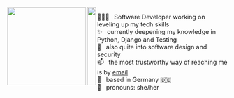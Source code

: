 <img align='left' src='https://media.giphy.com/media/KZeCbaRB2lcYX7jNlP/giphy.gif' width='180"'>
<img align='left' src='https://upload.wikimedia.org/wikipedia/commons/thumb/0/02/Transparent_square.svg/768px-Transparent_square.svg.png' height='180"' width='20"'>

👩🏽‍💻  Software Developer working on leveling up my tech skills<br>
✨  currently deepening my knowledge in Python, Django and Testing<br>
🚀  also quite into software design and security<br>
📫  the most trustworthy way of reaching me is by [email](mailto:amelie.kn@gmail.com)<br>
📌  based in Germany 🇩🇪<br>
🎀  pronouns: she/her<br>
